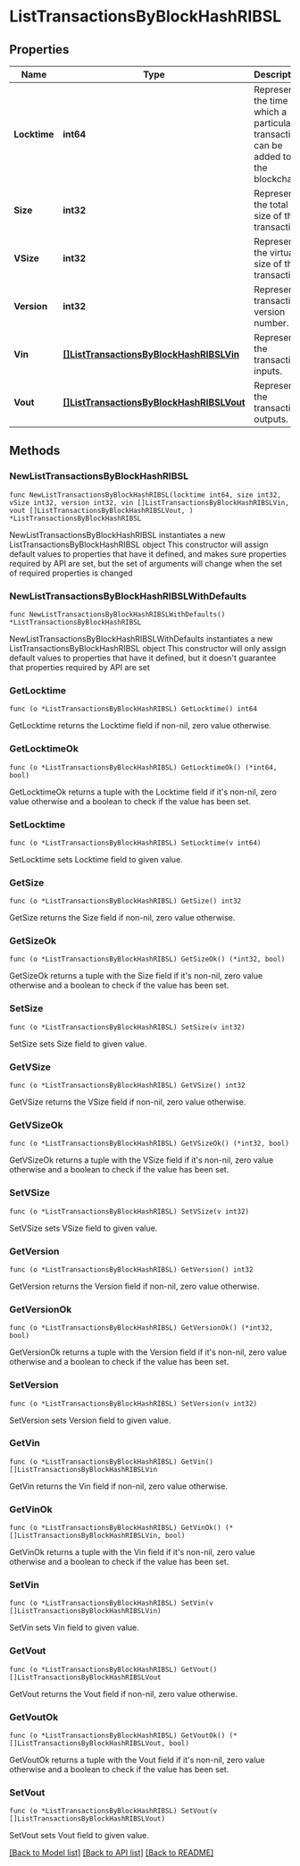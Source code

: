 # ListTransactionsByBlockHashRIBSL

## Properties

Name | Type | Description | Notes
------------ | ------------- | ------------- | -------------
**Locktime** | **int64** | Represents the time at which a particular transaction can be added to the blockchain. | 
**Size** | **int32** | Represents the total size of this transaction. | 
**VSize** | **int32** | Represents the virtual size of this transaction. | 
**Version** | **int32** | Represents transaction version number. | 
**Vin** | [**[]ListTransactionsByBlockHashRIBSLVin**](ListTransactionsByBlockHashRIBSLVin.md) | Represents the transaction inputs. | 
**Vout** | [**[]ListTransactionsByBlockHashRIBSLVout**](ListTransactionsByBlockHashRIBSLVout.md) | Represents the transaction outputs. | 

## Methods

### NewListTransactionsByBlockHashRIBSL

`func NewListTransactionsByBlockHashRIBSL(locktime int64, size int32, vSize int32, version int32, vin []ListTransactionsByBlockHashRIBSLVin, vout []ListTransactionsByBlockHashRIBSLVout, ) *ListTransactionsByBlockHashRIBSL`

NewListTransactionsByBlockHashRIBSL instantiates a new ListTransactionsByBlockHashRIBSL object
This constructor will assign default values to properties that have it defined,
and makes sure properties required by API are set, but the set of arguments
will change when the set of required properties is changed

### NewListTransactionsByBlockHashRIBSLWithDefaults

`func NewListTransactionsByBlockHashRIBSLWithDefaults() *ListTransactionsByBlockHashRIBSL`

NewListTransactionsByBlockHashRIBSLWithDefaults instantiates a new ListTransactionsByBlockHashRIBSL object
This constructor will only assign default values to properties that have it defined,
but it doesn't guarantee that properties required by API are set

### GetLocktime

`func (o *ListTransactionsByBlockHashRIBSL) GetLocktime() int64`

GetLocktime returns the Locktime field if non-nil, zero value otherwise.

### GetLocktimeOk

`func (o *ListTransactionsByBlockHashRIBSL) GetLocktimeOk() (*int64, bool)`

GetLocktimeOk returns a tuple with the Locktime field if it's non-nil, zero value otherwise
and a boolean to check if the value has been set.

### SetLocktime

`func (o *ListTransactionsByBlockHashRIBSL) SetLocktime(v int64)`

SetLocktime sets Locktime field to given value.


### GetSize

`func (o *ListTransactionsByBlockHashRIBSL) GetSize() int32`

GetSize returns the Size field if non-nil, zero value otherwise.

### GetSizeOk

`func (o *ListTransactionsByBlockHashRIBSL) GetSizeOk() (*int32, bool)`

GetSizeOk returns a tuple with the Size field if it's non-nil, zero value otherwise
and a boolean to check if the value has been set.

### SetSize

`func (o *ListTransactionsByBlockHashRIBSL) SetSize(v int32)`

SetSize sets Size field to given value.


### GetVSize

`func (o *ListTransactionsByBlockHashRIBSL) GetVSize() int32`

GetVSize returns the VSize field if non-nil, zero value otherwise.

### GetVSizeOk

`func (o *ListTransactionsByBlockHashRIBSL) GetVSizeOk() (*int32, bool)`

GetVSizeOk returns a tuple with the VSize field if it's non-nil, zero value otherwise
and a boolean to check if the value has been set.

### SetVSize

`func (o *ListTransactionsByBlockHashRIBSL) SetVSize(v int32)`

SetVSize sets VSize field to given value.


### GetVersion

`func (o *ListTransactionsByBlockHashRIBSL) GetVersion() int32`

GetVersion returns the Version field if non-nil, zero value otherwise.

### GetVersionOk

`func (o *ListTransactionsByBlockHashRIBSL) GetVersionOk() (*int32, bool)`

GetVersionOk returns a tuple with the Version field if it's non-nil, zero value otherwise
and a boolean to check if the value has been set.

### SetVersion

`func (o *ListTransactionsByBlockHashRIBSL) SetVersion(v int32)`

SetVersion sets Version field to given value.


### GetVin

`func (o *ListTransactionsByBlockHashRIBSL) GetVin() []ListTransactionsByBlockHashRIBSLVin`

GetVin returns the Vin field if non-nil, zero value otherwise.

### GetVinOk

`func (o *ListTransactionsByBlockHashRIBSL) GetVinOk() (*[]ListTransactionsByBlockHashRIBSLVin, bool)`

GetVinOk returns a tuple with the Vin field if it's non-nil, zero value otherwise
and a boolean to check if the value has been set.

### SetVin

`func (o *ListTransactionsByBlockHashRIBSL) SetVin(v []ListTransactionsByBlockHashRIBSLVin)`

SetVin sets Vin field to given value.


### GetVout

`func (o *ListTransactionsByBlockHashRIBSL) GetVout() []ListTransactionsByBlockHashRIBSLVout`

GetVout returns the Vout field if non-nil, zero value otherwise.

### GetVoutOk

`func (o *ListTransactionsByBlockHashRIBSL) GetVoutOk() (*[]ListTransactionsByBlockHashRIBSLVout, bool)`

GetVoutOk returns a tuple with the Vout field if it's non-nil, zero value otherwise
and a boolean to check if the value has been set.

### SetVout

`func (o *ListTransactionsByBlockHashRIBSL) SetVout(v []ListTransactionsByBlockHashRIBSLVout)`

SetVout sets Vout field to given value.



[[Back to Model list]](../README.md#documentation-for-models) [[Back to API list]](../README.md#documentation-for-api-endpoints) [[Back to README]](../README.md)


